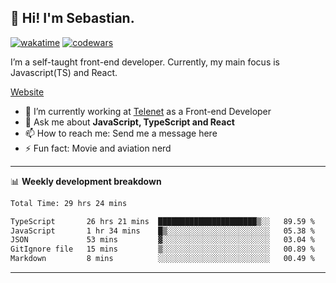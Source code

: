 ## 👋 Hi! I'm Sebastian.

[![wakatime](https://wakatime.com/badge/user/df0036c6-328a-4a39-be9b-e49417ed22a1.svg)](https://wakatime.com/@df0036c6-328a-4a39-be9b-e49417ed22a1)
[![codewars](https://www.codewars.com/users/sebavuye/badges/small)](https://www.codewars.com/users/sebavuye)

I’m a self-taught front-end developer. Currently, my main focus is Javascript(TS) and React.

[Website](https://sebastianvuye.be)

- 🔭 I’m currently working at [Telenet](https://telenet.be/) as a Front-end Developer
- 💬 Ask me about **JavaScript, TypeScript and React**
- 📫 How to reach me: Send me a message here
- ⚡ Fun fact: Movie and aviation nerd

-------

📊 **Weekly development breakdown**

<!--START_SECTION:waka-->

```txt
Total Time: 29 hrs 24 mins

TypeScript       26 hrs 21 mins  ██████████████████████▒░░   89.59 %
JavaScript       1 hr 34 mins    █▒░░░░░░░░░░░░░░░░░░░░░░░   05.38 %
JSON             53 mins         ▓░░░░░░░░░░░░░░░░░░░░░░░░   03.04 %
GitIgnore file   15 mins         ▒░░░░░░░░░░░░░░░░░░░░░░░░   00.89 %
Markdown         8 mins          ░░░░░░░░░░░░░░░░░░░░░░░░░   00.49 %
```

<!--END_SECTION:waka-->
-------
